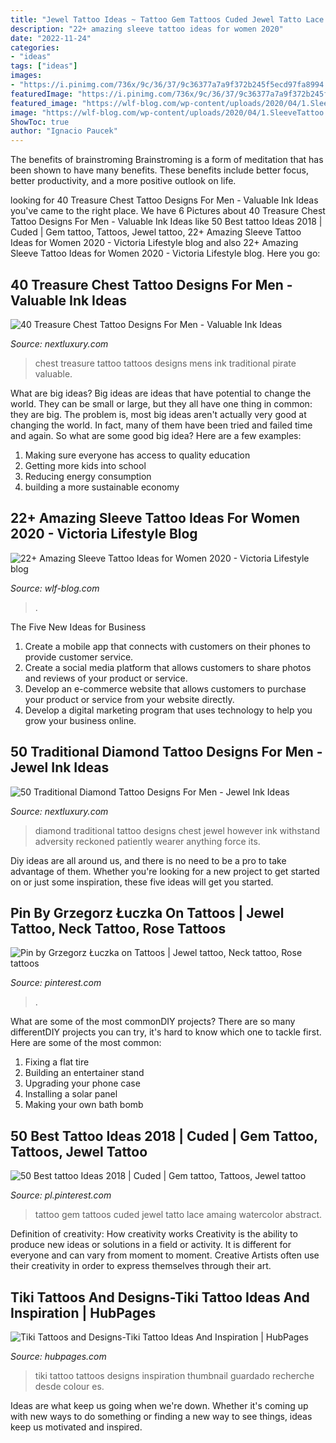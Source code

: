 ```yaml
---
title: "Jewel Tattoo Ideas ~ Tattoo Gem Tattoos Cuded Jewel Tatto Lace Amaing Watercolor Abstract"
description: "22+ amazing sleeve tattoo ideas for women 2020"
date: "2022-11-24"
categories:
- "ideas"
tags: ["ideas"]
images:
- "https://i.pinimg.com/736x/9c/36/37/9c36377a7a9f372b245f5ecd97fa8994.jpg"
featuredImage: "https://i.pinimg.com/736x/9c/36/37/9c36377a7a9f372b245f5ecd97fa8994.jpg"
featured_image: "https://wlf-blog.com/wp-content/uploads/2020/04/1.SleeveTattoo.22-683x1024.jpg"
image: "https://wlf-blog.com/wp-content/uploads/2020/04/1.SleeveTattoo.22-683x1024.jpg"
ShowToc: true
author: "Ignacio Paucek"
---
```



The benefits of brainstroming
Brainstroming is a form of meditation that has been shown to have many benefits. These benefits include better focus, better productivity, and a more positive outlook on life.

	

		
looking for 40 Treasure Chest Tattoo Designs For Men - Valuable Ink Ideas you've came to the right place. We have 6 Pictures about 40 Treasure Chest Tattoo Designs For Men - Valuable Ink Ideas like 50 Best tattoo Ideas 2018 | Cuded | Gem tattoo, Tattoos, Jewel tattoo, 22+ Amazing Sleeve Tattoo Ideas for Women 2020 - Viсtoria Lifestyle blog and also 22+ Amazing Sleeve Tattoo Ideas for Women 2020 - Viсtoria Lifestyle blog. Here you go:
		
    
## 40 Treasure Chest Tattoo Designs For Men - Valuable Ink Ideas

<img loading=lazy src="http://nextluxury.com/wp-content/uploads/amazing-mens-treasure-chest-stomach-tattoos.jpg" onerror="this.onerror=null;this.src='https://tse2.mm.bing.net/th?id=OIP.ybnPxyLETehRAYlGMc5hWgHaHa&amp;pid=15.1';" alt="40 Treasure Chest Tattoo Designs For Men - Valuable Ink Ideas">

_Source: nextluxury.com_

>chest treasure tattoo tattoos designs mens ink traditional pirate valuable. 

	

What are big ideas?
Big ideas are ideas that have potential to change the world. They can be small or large, but they all have one thing in common: they are big. The problem is, most big ideas aren't actually very good at changing the world. In fact, many of them have been tried and failed time and again. So what are some good big idea? Here are a few examples: 
1. Making sure everyone has access to quality education 
2. Getting more kids into school 
3. Reducing energy consumption 
4. building a more sustainable economy 

    
## 22+ Amazing Sleeve Tattoo Ideas For Women 2020 - Viсtoria Lifestyle Blog

<img loading=lazy src="https://wlf-blog.com/wp-content/uploads/2020/04/1.SleeveTattoo.22-683x1024.jpg" onerror="this.onerror=null;this.src='https://tse1.mm.bing.net/th?id=OIP.tTfin7WqUB2WAcEt4lzh7wHaLG&amp;pid=15.1';" alt="22+ Amazing Sleeve Tattoo Ideas for Women 2020 - Viсtoria Lifestyle blog">

_Source: wlf-blog.com_

>. 

	

The Five New Ideas for Business
1. Create a mobile app that connects with customers on their phones to provide customer service. 
2. Create a social media platform that allows customers to share photos and reviews of your product or service. 
3. Develop an e-commerce website that allows customers to purchase your product or service from your website directly. 
4. Develop a digital marketing program that uses technology to help you grow your business online.

    
## 50 Traditional Diamond Tattoo Designs For Men - Jewel Ink Ideas

<img loading=lazy src="http://nextluxury.com/wp-content/uploads/cool-eagle-diamond-traditional-chest-tattoos-for-guys.jpg" onerror="this.onerror=null;this.src='https://tse2.mm.bing.net/th?id=OIP.Kmsiz8Z8HK_79387LQR0ygHaGE&amp;pid=15.1';" alt="50 Traditional Diamond Tattoo Designs For Men - Jewel Ink Ideas">

_Source: nextluxury.com_

>diamond traditional tattoo designs chest jewel however ink withstand adversity reckoned patiently wearer anything force its. 

	

Diy ideas are all around us, and there is no need to be a pro to take advantage of them. Whether you're looking for a new project to get started on or just some inspiration, these five ideas will get you started.

    
## Pin By Grzegorz Łuczka On Tattoos | Jewel Tattoo, Neck Tattoo, Rose Tattoos

<img loading=lazy src="https://i.pinimg.com/736x/3c/bb/b4/3cbbb43beab989d37910b26986993c68--roses-mandala-tattoo-mandala-tattoo-thigh.jpg" onerror="this.onerror=null;this.src='https://tse1.mm.bing.net/th?id=OIP.SaAGoTsKVRdsPz_1FKlqIAHaK_&amp;pid=15.1';" alt="Pin by Grzegorz Łuczka on Tattoos | Jewel tattoo, Neck tattoo, Rose tattoos">

_Source: pinterest.com_

>. 

	

What are some of the most commonDIY projects?
There are so many differentDIY projects you can try, it's hard to know which one to tackle first. Here are some of the most common: 
1. Fixing a flat tire 
2. Building an entertainer stand 
3. Upgrading your phone case 
4. Installing a solar panel 
5. Making your own bath bomb 

    
## 50 Best Tattoo Ideas 2018 | Cuded | Gem Tattoo, Tattoos, Jewel Tattoo

<img loading=lazy src="https://i.pinimg.com/736x/9c/36/37/9c36377a7a9f372b245f5ecd97fa8994.jpg" onerror="this.onerror=null;this.src='https://tse1.mm.bing.net/th?id=OIP.xB8rOpydunSkAKEDIY10uwHaJB&amp;pid=15.1';" alt="50 Best tattoo Ideas 2018 | Cuded | Gem tattoo, Tattoos, Jewel tattoo">

_Source: pl.pinterest.com_

>tattoo gem tattoos cuded jewel tatto lace amaing watercolor abstract. 

	

Definition of creativity: How creativity works
Creativity is the ability to produce new ideas or solutions in a field or activity. It is different for everyone and can vary from moment to moment. Creative Artists often use their creativity in order to express themselves through their art.

    
## Tiki Tattoos And Designs-Tiki Tattoo Ideas And Inspiration | HubPages

<img loading=lazy src="https://usercontent1.hubstatic.com/6963986_50.jpg" onerror="this.onerror=null;this.src='https://tse2.mm.bing.net/th?id=OIP.tlrQNbgAAuTlefQU5NaPuAHaM7&amp;pid=15.1';" alt="Tiki Tattoos and Designs-Tiki Tattoo Ideas And Inspiration | HubPages">

_Source: hubpages.com_

>tiki tattoo tattoos designs inspiration thumbnail guardado recherche desde colour es. 

	

Ideas are what keep us going when we're down. Whether it's coming up with new ways to do something or finding a new way to see things, ideas keep us motivated and inspired.

